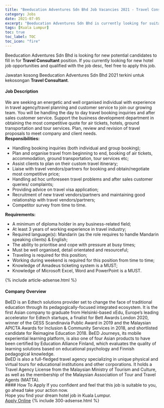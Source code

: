 ```yaml
---
title: "Beeducation Adventures Sdn Bhd Job Vacancies 2021 - Travel Consultant" 
category: Jobs 
date: 2021-07-05 
excerpt: "Beeducation Adventures Sdn Bhd is currently looking for suitable person to fill in the Travel Consultant which positioned at Kuala Lumpur" 
tags: [Kuala Lumpur] 
toc: true 
toc_label: TOC 
toc_icon: "fire" 
--- 
```


<p>Beeducation Adventures Sdn Bhd is looking for new potential candidates to fill in for <b>Travel Consultant</b> position. If you currently looking for new hotel job opportunities and qualified with the job desc, feel free to apply this job.
</p>Jawatan kosong Beeducation Adventures Sdn Bhd 2021 terkini untuk kekosongan <b>Travel Consultant</b>. 
<div><div><h4>Job Description</h4></div><div><div><span><div><div>We are seeking an energetic and well organised individual with experience in travel agency/travel planning and customer service to join our growing team. You will be handling the day to day travel booking inquiries and after sales customer service. Support the business development department in obtaining the most competitive quote for air tickets, hotels, ground transportation and tour services. Plan, review and revision of travel proposals to meet company and client needs.</div><div><strong>Responsibilities:</strong></div><ul><li>Handling booking inquiries (both individual and group booking);</li><li>Plan and organise travel from beginning to end, booking of air tickets, accommodation, ground transportation, tour services etc;</li><li>Assist clients to plan on their custom travel itinerary;</li><li>Liaise with travel vendors/partners for booking and obtain/negotiate most competitive price;</li><li>Handling ad hoc unforeseen travel problems and after sales customer queries/ complaints;</li><li>Providing advice on travel visa application;</li><li>Recruitment of new travel vendors/partners and maintaining good relationship with travel vendors/partners;</li><li>Competitor survey from time to time.</li></ul><div><strong>Requirements:</strong></div><ul><li>A minimum of diploma holder in any business-related field;</li><li>At least 3 years of working experience in travel industry;</li><li>Required language(s): Mandarin (as the role requires to handle Mandarin speaking clients) &amp; English;</li><li>The ability to prioritise and cope with pressure at busy times;</li><li>Must be well organised, detail orientated and resourceful;</li><li>Traveling is required for this position;</li><li>Working during weekend is required for this position from time to time;</li><li>Knowledge of Amadeus ticketing system is a MUST;</li><li>Knowledge of Microsoft Excel, Word and PowerPoint is a MUST.</li></ul></div></span></div></div></div> 
{% include article-adsense.html %} 
<div><div><h4>Company Overview</h4></div><div><div><span><div><div>
	BeED is an Edtech solutions provider set to change the face of traditional education through its pedagogically-focused integrated ecosystem. It is the first Asian company to graduate from Helsinki-based xEdu, Europe&#8217;s leading accelerator for Edtech startups, a finalist for Bett Awards London 2020, winner of the GESS Scandinavia Public Award in 2019 and the Malaysian APICTA Awards for Inclusion &amp; Community Services in 2018, and shortlisted candidate for Reimagine Education 2018. BeED Journeys, its mobile experiential learning platform, is also one of four Asian products to have been certified by Education Alliance Finland, which evaluates the quality of learning solutions based on educational psychology and Finnish pedagogical knowledge.</div>
<div>
	BeED is also a full-fledged travel agency specializing in unique physical and virtual tours for educational institutions and other corporations. It holds a Travel Agency License from the Malaysian Ministry of Tourism and Culture, as well as the membership of the Malaysian Association of Tour and Travel Agents (MATTA).</div></div></span></div></div></div> 
#### How To Apply 
If you confident and feel that this job is suitable to you, go ahead take your action now. <br/> 
Hope you find your dream hotel job in Kuala Lumpur. <br/> 
<a href="https://www.jobstreet.com.my/en/job/travel-consultant-4590578?jobId=jobstreet-my-job-4590578" class="btn btn--info" target="_blank" rel="nofollow noopenner">Apply Online</a> 
{% include 300-adsense.html %} 